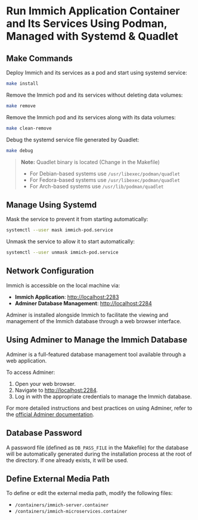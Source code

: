 # Run Immich Application Container and Its Services Using Podman, Managed with Systemd & Quadlet

## Make Commands

Deploy Immich and its services as a pod and start using systemd service:

```bash
make install
```

Remove the Immich pod and its services without deleting data volumes:

```bash
make remove
```

Remove the Immich pod and its services along with its data volumes:

```bash
make clean-remove
```

Debug the systemd service file generated by Quadlet:

```bash
make debug
```

> **Note:**
> Quadlet binary is located (Change in the Makefile)
>
> - For Debian-based systems use `/usr/libexec/podman/quadlet`
> - For Fedora-based systems use `/usr/libexec/podman/quadlet`
> - For Arch-based systems use `/usr/lib/podman/quadlet`

## Manage Using Systemd

Mask the service to prevent it from starting automatically:

```bash
systemctl --user mask immich-pod.service
```

Unmask the service to allow it to start automatically:

```bash
systemctl --user unmask immich-pod.service
```

## Network Configuration

Immich is accessible on the local machine via:

- **Immich Application**: [http://localhost:2283](http://localhost:2283)
- **Adminer Database Management**: [http://localhost:2284](http://localhost:2284)

Adminer is installed alongside Immich to facilitate the viewing and management of the Immich database through a web browser interface.

## Using Adminer to Manage the Immich Database

Adminer is a full-featured database management tool available through a web application.

To access Adminer:

1. Open your web browser.
2. Navigate to [http://localhost:2284](http://localhost:2284).
3. Log in with the appropriate credentials to manage the Immich database.

For more detailed instructions and best practices on using Adminer, refer to the [official Adminer documentation](https://www.adminer.org/).

## Database Password

A password file (defined as `DB_PASS_FILE` in the Makefile) for the database will be automatically generated during the installation process at the root of the directory. If one already exists, it will be used.

## Define External Media Path

To define or edit the external media path, modify the following files:

- `/containers/immich-server.container`
- `/containers/immich-microservices.container`
